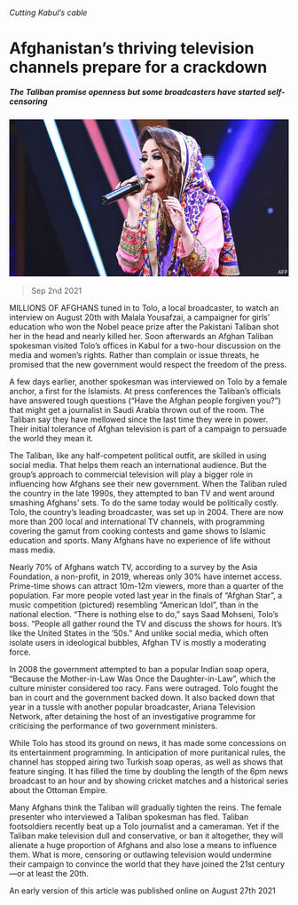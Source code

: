 ###### Cutting Kabul’s cable

# Afghanistan’s thriving television channels prepare for a crackdown 

##### The Taliban promise openness but some broadcasters have started self-censoring 

![image](images/20210904_asp001.jpg) 

> Sep 2nd 2021 

MILLIONS OF AFGHANS tuned in to Tolo, a local broadcaster, to watch an interview on August 20th with Malala Yousafzai, a campaigner for girls’ education who won the Nobel peace prize after the Pakistani Taliban shot her in the head and nearly killed her. Soon afterwards an Afghan Taliban spokesman visited Tolo’s offices in Kabul for a two-hour discussion on the media and women’s rights. Rather than complain or issue threats, he promised that the new government would respect the freedom of the press.

A few days earlier, another spokesman was interviewed on Tolo by a female anchor, a first for the Islamists. At press conferences the Taliban’s officials have answered tough questions (“Have the Afghan people forgiven you?”) that might get a journalist in Saudi Arabia thrown out of the room. The Taliban say they have mellowed since the last time they were in power. Their initial tolerance of Afghan television is part of a campaign to persuade the world they mean it.


The Taliban, like any half-competent political outfit, are skilled in using social media. That helps them reach an international audience. But the group’s approach to commercial television will play a bigger role in influencing how Afghans see their new government. When the Taliban ruled the country in the late 1990s, they attempted to ban TV and went around smashing Afghans’ sets. To do the same today would be politically costly. Tolo, the country’s leading broadcaster, was set up in 2004. There are now more than 200 local and international TV channels, with programming covering the gamut from cooking contests and game shows to Islamic education and sports. Many Afghans have no experience of life without mass media.

Nearly 70% of Afghans watch TV, according to a survey by the Asia Foundation, a non-profit, in 2019, whereas only 30% have internet access. Prime-time shows can attract 10m-12m viewers, more than a quarter of the population. Far more people voted last year in the finals of “Afghan Star”, a music competition (pictured) resembling “American Idol”, than in the national election. “There is nothing else to do,” says Saad Mohseni, Tolo’s boss. “People all gather round the TV and discuss the shows for hours. It’s like the United States in the ’50s.” And unlike social media, which often isolate users in ideological bubbles, Afghan TV is mostly a moderating force.

In 2008 the government attempted to ban a popular Indian soap opera, “Because the Mother-in-Law Was Once the Daughter-in-Law”, which the culture minister considered too racy. Fans were outraged. Tolo fought the ban in court and the government backed down. It also backed down that year in a tussle with another popular broadcaster, Ariana Television Network, after detaining the host of an investigative programme for criticising the performance of two government ministers.

While Tolo has stood its ground on news, it has made some concessions on its entertainment programming. In anticipation of more puritanical rules, the channel has stopped airing two Turkish soap operas, as well as shows that feature singing. It has filled the time by doubling the length of the 6pm news broadcast to an hour and by showing cricket matches and a historical series about the Ottoman Empire.

Many Afghans think the Taliban will gradually tighten the reins. The female presenter who interviewed a Taliban spokesman has fled. Taliban footsoldiers recently beat up a Tolo journalist and a cameraman. Yet if the Taliban make television dull and conservative, or ban it altogether, they will alienate a huge proportion of Afghans and also lose a means to influence them. What is more, censoring or outlawing television would undermine their campaign to convince the world that they have joined the 21st century—or at least the 20th.

An early version of this article was published online on August 27th 2021

